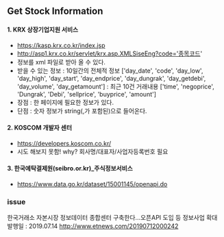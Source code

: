 ## Get Stock Information

#### 1. KRX 상장기업지원 서비스
- https://kasp.krx.co.kr/index.jsp
- http://asp1.krx.co.kr/servlet/krx.asp.XMLSiseEng?code='종목코드'
- 정보를 xml 파일로 받아 올 수 있다.
- 받을 수 있는 정보
    : 10일간의 전체적 정보 ['day_date', 'code', 'day_low', 'day_high', 'day_start', 'day_endprice', 'day_dungrak', 'day_getdebi', 'day_volume', 'day_getamount']
    : 최근 10건 거래내용 ['time', 'negoprice', 'Dungrak', 'Debi', 'sellprice', 'buyprice', 'amount']
- 장점 : 한 페이지에 필요한 정보가 있다.
- 단점 : 숫자 정보가 string(,가 포함된)으로 들어온다.


#### 2. KOSCOM 개발자 센터
- https://developers.koscom.co.kr/
- 시도 해보지 못함! why? 회사명/대표자/사업자등록번호 필요


#### 3. 한국예탁결제원(seibro.or.kr)_주식정보서비스
- https://www.data.go.kr/dataset/15001145/openapi.do


### issue
한국거래소 자본시장 정보데이터 종합센터 구축한다...오픈API 도입 등 정보사업 확대
발행일 : 2019.07.14
http://www.etnews.com/20190712000242